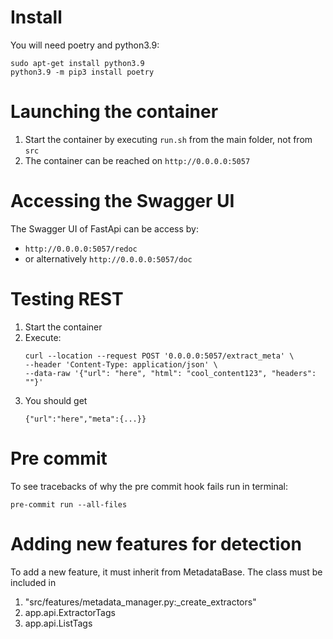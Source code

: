 # Install

You will need poetry and python3.9:
```shell script
sudo apt-get install python3.9     
python3.9 -m pip3 install poetry
```

# Launching the container

1. Start the container by executing `run.sh` from the main folder, not from `src`
2. The container can be reached on `http://0.0.0.0:5057`

# Accessing the Swagger UI

The Swagger UI of FastApi can be access by:
- `http://0.0.0.0:5057/redoc`
- or alternatively `http://0.0.0.0:5057/doc`

# Testing REST

1. Start the container
2. Execute:
    ```shell script
    curl --location --request POST '0.0.0.0:5057/extract_meta' \
    --header 'Content-Type: application/json' \
    --data-raw '{"url": "here", "html": "cool_content123", "headers": ""}'
    ```
3. You should get
    ```shell script
   {"url":"here","meta":{...}}     
    ```

# Pre commit

To see tracebacks of why the pre commit hook fails run in terminal:
``` shell script
pre-commit run --all-files 
```

# Adding new features for detection

To add a new feature, it must inherit from MetadataBase.
The class must be included in 
1. "src/features/metadata_manager.py:_create_extractors"
2. app.api.ExtractorTags
3. app.api.ListTags